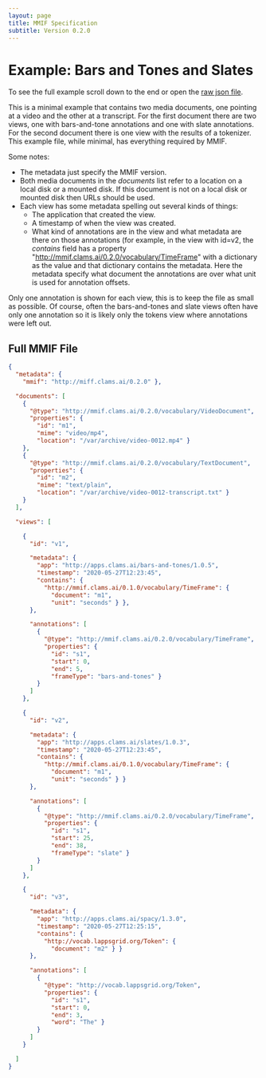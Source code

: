 ```yaml
---
layout: page
title: MMIF Specification
subtitle: Version 0.2.0
---
```


# Example: Bars and Tones and Slates

To see the full example scroll down to the end or open the [raw json file](raw.json).

This is a minimal example that contains two media documents, one pointing at a video and the other at a transcript. For the first document there are two views, one with bars-and-tone annotations and one with slate annotations. For the second document there is one view with the results of a tokenizer. This example file, while minimal, has everything required by MMIF.

Some notes:

- The metadata just specify the MMIF version.
- Both media documents in the *documents* list refer to a location on a local disk or a mounted disk. If this document is not on a local disk or mounted disk then URLs should be used. 
- Each view has some metadata spelling out several kinds of things:
  - The application that created the view.
  - A timestamp of when the view was created.
  - What kind of annotations are in the view and what metadata are there on those annotations (for example, in the view with id=v2, the *contains* field has a property "http://mmif.clams.ai/0.2.0/vocabulary/TimeFrame" with a dictionary as the value and that dictionary contains the metadata. Here the metadata specify what document the annotations are over what unit is used for annotation offsets.

Only one annotation is shown for each view, this is to keep the file as small as possible. Of course, often the bars-and-tones and slate views often have only one annotation so it is likely only the tokens view where annotations were left out.



## Full MMIF File

```json
{
  "metadata": {
    "mmif": "http://miff.clams.ai/0.2.0" },

  "documents": [
    {
      "@type": "http://mmif.clams.ai/0.2.0/vocabulary/VideoDocument",
      "properties": {
        "id": "m1",
        "mime": "video/mp4",
        "location": "/var/archive/video-0012.mp4" }
    },
    {
      "@type": "http://mmif.clams.ai/0.2.0/vocabulary/TextDocument",
      "properties": {
        "id": "m2",
        "mime": "text/plain",
        "location": "/var/archive/video-0012-transcript.txt" }
    }
  ],

  "views": [

    {
      "id": "v1",

      "metadata": {
        "app": "http://apps.clams.ai/bars-and-tones/1.0.5",
        "timestamp": "2020-05-27T12:23:45",
        "contains": {
          "http://mmif.clams.ai/0.1.0/vocabulary/TimeFrame": {
            "document": "m1",
            "unit": "seconds" } },
      },

      "annotations": [
        {
          "@type": "http://mmif.clams.ai/0.2.0/vocabulary/TimeFrame",
          "properties": {
            "id": "s1",
            "start": 0,
            "end": 5,
            "frameType": "bars-and-tones" }
        }
      ]
    },

    {
      "id": "v2",

      "metadata": {
        "app": "http://apps.clams.ai/slates/1.0.3",
        "timestamp": "2020-05-27T12:23:45",
        "contains": {
          "http://mmif.clams.ai/0.1.0/vocabulary/TimeFrame": {
            "document": "m1",
            "unit": "seconds" } }
      },

      "annotations": [
        {
          "@type": "http://mmif.clams.ai/0.2.0/vocabulary/TimeFrame",
          "properties": {
            "id": "s1",
            "start": 25,
            "end": 38,
            "frameType": "slate" }
        }
      ]
    },

    {
      "id": "v3",

      "metadata": {
        "app": "http://apps.clams.ai/spacy/1.3.0",
        "timestamp": "2020-05-27T12:25:15",
        "contains": {
          "http://vocab.lappsgrid.org/Token": {
            "document": "m2" } }
      },

      "annotations": [
        {
          "@type": "http://vocab.lappsgrid.org/Token",
          "properties": {
            "id": "s1",
            "start": 0,
            "end": 3,
            "word": "The" }
        }
      ]
    }

  ]
}
```



